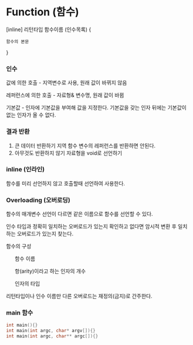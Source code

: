 <h1>Function (함수)</h1>
[inline] 리턴타입 함수이름 (인수목록) {

    함수의 본문

}

<h3>인수</h3>
값에 의한 호출 - 지역변수로 사용, 원래 값이 바뀌지 않음

레퍼런스에 의한 호출 - 자료형& 변수명, 원래 값이 바뀜

기본값 - 인자에 기본값을 부여해 값을 지정한다. 기본값을 갖는 인자 뒤에는 기본값이 없는 인자가 올 수 없다.

<h3>결과 반환</h3>

1. 큰 데이터 반환하기
    지역 함수 변수의 레퍼런스를 반환하면 안된다.
2. 아무것도 반환하지 않기
    자료형을 void로 선언하기

<h3>inline (인라인)</h3>
함수를 미리 선언하지 않고 호출할때 선언하여 사용한다.

<h3>Overloading (오버로딩)</h3>
함수의 매개변수 선언이 다르면 같은 이름으로 함수를 선언할 수 있다.

인수 타입과 정확히 일치하는 오버로드가 있는지 확인하고 없다면 암시적 변환 후 일치하는 오버로드가 있는지 찾는다.

함수의 구성
<ul>함수 이름</ul>
<ul>항(arity)이라고 하는 인자의 개수</ul>
<ul>인자의 타입</ul>

리턴타입이나 인수 이름만 다른 오버로드는 재정의(금지)로 간주한다.

<h3>main 함수</h3>

```cpp
int main(){}
int main(int argc, char* argv[]){}
int main(int argc, char** argc[]){}
```